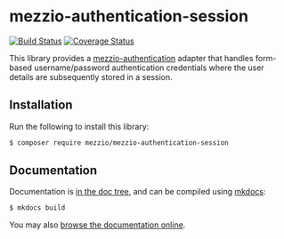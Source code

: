 # mezzio-authentication-session

[![Build Status](https://travis-ci.org/mezzio/mezzio-authentication-session.svg?branch=master)](https://travis-ci.org/mezzio/mezzio-authentication-session)
[![Coverage Status](https://coveralls.io/repos/github/mezzio/mezzio-authentication-session/badge.svg?branch=master)](https://coveralls.io/github/mezzio/mezzio-authentication-session?branch=master)

This library provides a [mezzio-authentication](https://github.com/mezzio/mezzio-authentication/)
adapter that handles form-based username/password authentication credentials
where the user details are subsequently stored in a session.

## Installation

Run the following to install this library:

```bash
$ composer require mezzio/mezzio-authentication-session
```

## Documentation

Documentation is [in the doc tree](docs/book/), and can be compiled using [mkdocs](https://www.mkdocs.org):

```bash
$ mkdocs build
```

You may also [browse the documentation online](https://docs.mezzio.dev/mezzio-authentication-session/).
